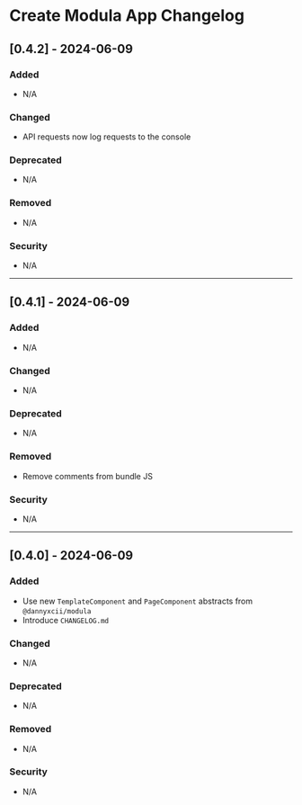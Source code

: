 # Create Modula App Changelog

## [0.4.2] - 2024-06-09
### Added
- N/A

### Changed
- API requests now log requests to the console

### Deprecated
- N/A

### Removed
- N/A

### Security
- N/A

---

## [0.4.1] - 2024-06-09
### Added
- N/A

### Changed
- N/A

### Deprecated
- N/A

### Removed
- Remove comments from bundle JS

### Security
- N/A

---

## [0.4.0] - 2024-06-09
### Added
- Use new `TemplateComponent` and `PageComponent` abstracts from `@dannyxcii/modula`
- Introduce `CHANGELOG.md`

### Changed
- N/A

### Deprecated
- N/A

### Removed
- N/A

### Security
- N/A